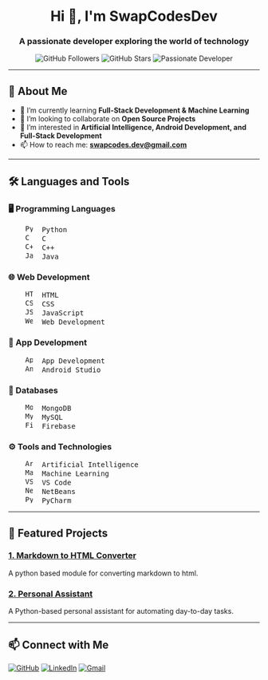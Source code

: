 <h1 align="center">Hi 👋, I'm SwapCodesDev</h1>
<h3 align="center">A passionate developer exploring the world of technology</h3>

<p align="center">
  <img src="https://img.shields.io/github/followers/SwapCodesDev?style=social" alt="GitHub Followers" />
  <img src="https://img.shields.io/github/stars/SwapCodesDev?style=social" alt="GitHub Stars" />
  <img src="https://img.shields.io/badge/Developer-Passionate-blue" alt="Passionate Developer" />
</p>

---

## 🚀 About Me

- 🌱 I’m currently learning **Full-Stack Development & Machine Learning**  
- 👯 I’m looking to collaborate on **Open Source Projects**  
- 🤔 I’m interested in **Artificial Intelligence, Android Development, and Full-Stack Development**  
- 📫 How to reach me: **swapcodes.dev@gmail.com**

---

## 🛠️ Languages and Tools

### 🖥️ Programming Languages
<div>
  <pre>
    <img src="https://cdn-icons-png.flaticon.com/128/5968/5968350.png" alt="Python" width="15" height="15" style="margin-right: 10px; display: inline-block;"/> Python    
    <img src="https://cdn-icons-png.flaticon.com/128/3665/3665923.png" alt="C" width="15" height="15" style="margin-right: 10px; display: inline-block;"/> C    
    <img src="https://cdn-icons-png.flaticon.com/128/6132/6132222.png" alt="C++" width="15" height="15" style="margin-right: 10px; display: inline-block;"/> C++    
    <img src="https://cdn-icons-png.flaticon.com/128/5968/5968282.png" alt="Java" width="15" height="15" style="margin-right: 10px; display: inline-block;"/> Java</pre>
</div>

### 🌐 Web Development
<div>
  <pre>
    <img src="https://cdn-icons-png.flaticon.com/128/174/174854.png" alt="HTML" width="15" height="15" style="margin-right: 10px; display: inline-block;"/> HTML    
    <img src="https://cdn-icons-png.flaticon.com/128/732/732190.png" alt="CSS" width="15" height="15" style="margin-right: 10px; display: inline-block;"/> CSS    
    <img src="https://cdn-icons-png.flaticon.com/128/1199/1199124.png" alt="JS" width="15" height="15" style="margin-right: 10px; display: inline-block;"/> JavaScript    
    <img src="https://cdn-icons-png.flaticon.com/128/1927/1927746.png" alt="Web Development" width="15" height="15" style="margin-right: 10px; display: inline-block;"/> Web Development</pre>
</div>

### 📱 App Development
<div>
  <pre>
    <img src="https://img.icons8.com/?size=48&id=17836&format=png" alt="App Development" width="15" height="15" style="margin-right: 10px; display: inline-block;"/> App Development    
    <img src="https://img.icons8.com/?size=48&id=EgOU93v1DHjU&format=png" alt="Android Studio" width="15" height="15" style="margin-right: 10px; display: inline-block;"/> Android Studio</pre>
</div>

### 💾 Databases
<div>
  <pre>
    <img src="https://img.icons8.com/?size=48&id=bosfpvRzNOG8&format=png" alt="MongoDB" width="15" height="15" style="margin-right: 10px; display: inline-block;"/> MongoDB    
    <img src="https://cdn-icons-png.flaticon.com/128/18405/18405529.png" alt="MySQL" width="15" height="15" style="margin-right: 10px; display: inline-block;"/> MySQL    
    <img src="https://img.icons8.com/?size=48&id=62452&format=png" alt="Firebase" width="15" height="15" style="margin-right: 10px; display: inline-block;"/> Firebase</pre>
</div>

### ⚙️ Tools and Technologies
<div>
  <pre>
    <img src="https://img.icons8.com/?size=48&id=114322&format=png" alt="Artificial Intelligence" width="15" height="15" style="margin-right: 10px; display: inline-block;"/> Artificial Intelligence    
    <img src="https://img.icons8.com/?size=48&id=xJmc7Ef6Ikes&format=png" alt="Machine Learning" width="15" height="15" style="margin-right: 10px; display: inline-block;"/> Machine Learning    
    <img src="https://img.icons8.com/?size=48&id=0OQR1FYCuA9f&format=png" alt="VS Code" width="15" height="15" style="margin-right: 10px; display: inline-block;"/> VS Code    
    <img src="https://img.icons8.com/?size=48&id=4djt356tq8UO&format=png" alt="NetBeans" width="15" height="15" style="margin-right: 10px; display: inline-block;"/> NetBeans    
    <img src="https://img.icons8.com/?size=48&id=117121&format=png" alt="PyCharm" width="15" height="15" style="margin-right: 10px; display: inline-block;"/> PyCharm</pre>
</div>

---

## 🌟 Featured Projects

### [1. Markdown to HTML Converter](https://github.com/SwapCodesDev/Markdown-to-HTML)
A python based module for converting markdown to html.

### [2. Personal Assistant](https://github.com/SwapCodesDev/EVA)
A Python-based personal assistant for automating day-to-day tasks.

---

## 📫 Connect with Me
<p>
  <a href="https://github.com/SwapCodesDev" target="_blank"><img src="https://img.icons8.com/fluent/48/github.png" alt="GitHub"/></a>
  <a href="https://linkedin.com/in/SwapCodesDev" target="_blank"><img src="https://img.icons8.com/fluent/48/linkedin.png" alt="LinkedIn"/></a>
  <a href="mailto:swapcodes.dev@gmail.com" target="_blank"><img src="https://img.icons8.com/fluent/48/gmail.png" alt="Gmail"/></a>
</p>
